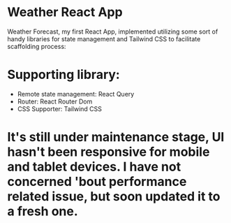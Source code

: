 # Weather React App
Weather Forecast, my first React App, implemented utilizing some sort of handy libraries for state management and Tailwind CSS to facilitate scaffolding process:
# Supporting library:
  - Remote state management: React Query
  - Router: React Router Dom
  - CSS Supporter: Tailwind CSS
# It's still under maintenance stage, UI hasn't been responsive for mobile and tablet devices. I have not concerned 'bout performance related issue, but soon updated it to a fresh one.

